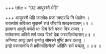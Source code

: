 +++
title = "02 आयुरस्मै धेहि"

+++
आयुरस्मै धेहि जातवेदः प्रजां त्वष्टरधि नि धेह्योनः ।  
रायस्पोषं सवितरा सुवास्मै शतं जीवाति शरदस्तवायम्॥ २ ॥  
इममग्न आयुषे वर्चसे धाः प्रियं रेतो वरुण मित्र राजन् ।  
मातेवास्मा अदिते शर्म यच्छ विश्वे देवा जरदष्टिर्यथासत्॥ ३ ॥  
अग्निष्ट आयुः प्रतरं कृणोतु सोमस्ते पुष्टिं प्रतरं दधातु ।  
इन्द्रो मरुत्वानधि ते ब्रवीत्वादित्यैस्ते अदितिः शर्म यच्छतु ॥ ॥ ४ ॥